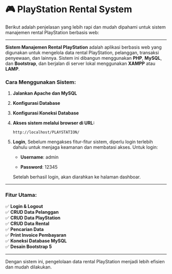 # 🎮 PlayStation Rental System

Berikut adalah penjelasan yang lebih rapi dan mudah dipahami untuk sistem manajemen rental PlayStation berbasis web:

---

**Sistem Manajemen Rental PlayStation** adalah aplikasi berbasis web yang digunakan untuk mengelola data rental PlayStation, pelanggan, transaksi penyewaan, dan lainnya. Sistem ini dibangun menggunakan **PHP**, **MySQL**, dan **Bootstrap**, dan berjalan di server lokal menggunakan **XAMPP** atau **LAMP**.

### Cara Menggunakan Sistem:
1. **Jalankan Apache dan MySQL**
2. **Konfigurasi Database**
3. **Konfigurasi Koneksi Database**
4. **Akses sistem melalui browser di URL:**
   
   ```
   http://localhost/PLAYSTATION/
   ```

5. **Login**, Sebelum mengakses fitur-fitur sistem, diperlu login terlebih dahulu untuk menjaga keamanan dan membatasi akses. Untuk login:

   - **Username**: admin

   - **Password**: 12345

   Setelah berhasil login, akan diarahkan ke halaman dashboar.

---

### Fitur Utama:
✅ **Login & Logout**  
✅ **CRUD Data Pelanggan**  
✅ **CRUD Data PlayStation**  
✅ **CRUD Data Rental**  
✅ **Pencarian Data**  
✅ **Print Invoice Pembayaran**  
✅ **Koneksi Database MySQL**  
✅ **Desain Bootstrap 5**  

---

Dengan sistem ini, pengelolaan data rental PlayStation menjadi lebih efisien dan mudah dilakukan.
